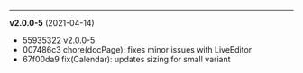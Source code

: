 
-------------------
 **v2.0.0-5**  (2021-04-14) 

* 55935322 v2.0.0-5
* 007486c3 chore(docPage): fixes minor issues with LiveEditor
* 67f00da9 fix(Calendar): updates sizing for small variant
